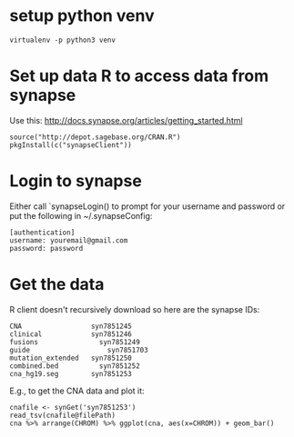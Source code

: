 # setup python venv
```virtualenv -p python3 venv```

# Set up data R to access data from synapse
Use this: http://docs.synapse.org/articles/getting_started.html
```{r} 
source("http://depot.sagebase.org/CRAN.R")
pkgInstall(c("synapseClient"))
```

# Login to synapse

Either call `synapseLogin()  to prompt for your username and password or put the following in ~/.synapseConfig:
```
[authentication]
username: youremail@gmail.com
password: password
```

# Get the data
R client doesn't recursively download so here are the synapse IDs:
```
CNA		      	    syn7851245
clinical	      	syn7851246
fusions		    	  syn7851249
guide		        	syn7851703
mutation_extended	syn7851250
combined.bed		  syn7851252
cna_hg19.seg	  	syn7851253
```

E.g., to get the CNA data and plot it:
```
cnafile <- synGet('syn7851253')
read_tsv(cnafile@filePath)
cna %>% arrange(CHROM) %>% ggplot(cna, aes(x=CHROM)) + geom_bar()
```

